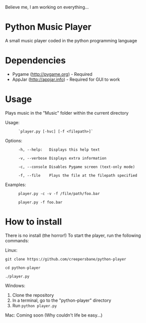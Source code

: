 Believe me, I am working on everything...

# Python Music Player
A small music player coded in the python programming language

# Dependencies

- Pygame (http://pygame.org) - Required
- AppJar (http://appjar.info) - Required for GUI to work


# Usage

Plays music in the "Music" folder within the current directory

Usage: 

          `player.py [-hvc] [-f <filepath>]`

Options: 

          -h, --help:   Displays this help text
          
          -v, --verbose Displays extra information
          
          -c, --console Disables Pygame screen (text-only mode)
          
          -f, --file    Plays the file at the filepath specified
          
Examples: 

          player.py -c -v -f /file/path/foo.bar

          player.py -f foo.bar
          
# How to install
There is no install (the horror!)
To start the player, run the following commands:

Linux:

`git clone https://github.com/creepersbane/python-player`

`cd python-player`

`./player.py`


Windows:
1. Clone the repository
2. In a terminal, go to the "python-player" directory
3. Run `python player.py`

Mac: Coming soon (Why couldn't life be easy...)
